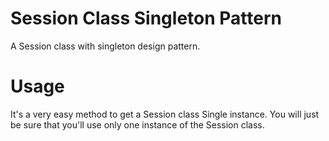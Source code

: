 # Session Class Singleton Pattern

A Session class with singleton design pattern.

# Usage
It's a very easy method to get a Session class Single instance. You will just be sure that you'll use only one instance of the Session class.
